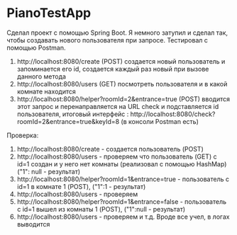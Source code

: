 # PianoTestApp
Сделал проект с помощью Spring Boot.
Я немного затупил и сделал так, чтобы создавать нового пользователя при запросе.
Тестировал с помощью Postman.
1) http://localhost:8080/create  (POST) создается новый пользователь и запоминается его id, создается каждый раз новый при вызове данного метода
2) http://localhost:8080/users   (GET) посмотреть пользователя и в какой комнате находится
3) http://localhost:8080/helper?roomId=2&entrance=true   (POST) вводится этот запрос и перенаправляется на URL check и подставляется id пользователя, итоговый интерфейс :
http://localhost:8080/check?roomId=2&entrance=true&keyId=8 (в консоли Postman есть)

Проверка:
1) http://localhost:8080/create - создается пользователь (POST)
2) http://localhost:8080/users  - проверяем что пользователь (GET) с id=1 создан и у него нет комнаты (реализовал с помощью HashMap) ("1": null - результат)
3) http://localhost:8080/helper?roomId=1&entrance=true  -  пользователь с id=1 в комнате 1  (POST),  ("1":1  -  результат)
4) http://localhost:8080/users  - проверяем
5) http://localhost:8080/helper?roomId=1&entrance=false  - пользователь с id=1 вышел из комнаты 1  (POST),  ("1":null  -  результат)
6) http://localhost:8080/users  - проверяем и т.д.
Вроде все учел, в логах выводится
